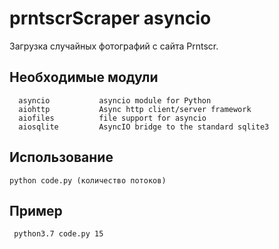 prntscrScraper asyncio
=============================

Загрузка случайных фотографий с сайта Prntscr.

Необходимые модули
------------
      asyncio           asyncio module for Python
      aiohttp           Async http client/server framework
      aiofiles          file support for asyncio
      aiosqlite         AsyncIO bridge to the standard sqlite3
      
Использование
------------
    python code.py (количество потоков)

Пример
------------
     python3.7 code.py 15